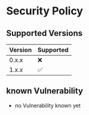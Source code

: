 # Security Policy

## Supported Versions


| Version | Supported          |
| ------- | ------------------ |
| 0.x.x   | :x:|
| 1.x.x   | :white_check_mark: |


## known Vulnerability

- no Vulnerability known yet
